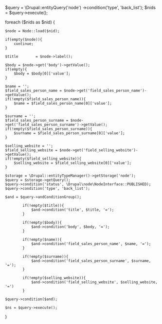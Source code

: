 $query = \Drupal::entityQuery('node')
    ->condition('type', 'back_list');
  $nids = $query->execute();

foreach ($nids as $nid) {

    $node = Node::load($nid);

    if(empty($node)){
        continue;
    }

    $title        = $node->label();

    $body = $node->get('body')->getValue();
    if(empty){
        $body = $body[0]['value'];
    }
    
    $name = '';
    $field_sales_person_name = $node->get('field_sales_person_name')->getValue();
    if(!empty($field_sales_person_name)){
        $name = $field_sales_person_name[0]['value'];
    }

    $surname = '';
    $field_sales_person_surname = $node->get('field_sales_person_surname')->getValue();
    if(!empty($field_sales_person_surname)){
        $surname = $field_sales_person_surname[0]['value'];
    }

    $selling_website = '';
    $field_selling_website = $node->get('field_selling_website')->getValue();
    if(!empty($field_selling_website)){
        $selling_website = $field_selling_website[0]['value'];
    }

    $storage = \Drupal::entityTypeManager()->getStorage('node');
    $query = $storage->getQuery();
    $query->condition('status', \Drupal\node\NodeInterface::PUBLISHED);
    $query->condition('type', 'back_list');
     
    $and = $query->andConditionGroup();

            if(!empty($title)){
                $and->condition('title', $title, '=');
            }

            if(!empty($body)){
                $and->condition('body', $body, '=');
            }

            if(!empty($name)){
                $and->condition('field_sales_person_name', $name, '=');
            }

            if(!empty($surname)){
                $and->condition('field_sales_person_surname', $surname, '=');
            }

            if(!empty($selling_website)){
                $and->condition('field_selling_website', $selling_website, '=')
            }

    $query->condition($and);

    $ns = $query->execute();
}